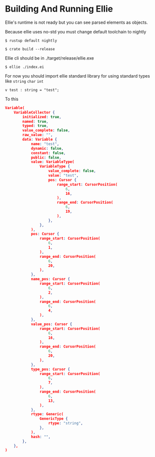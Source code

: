 # Building And Running Ellie

Ellie's runtime is not ready but you can see parsed elements as objects.

Because ellie uses no-std you must change default toolchain to nightly

```shell
$ rustup default nightly
```

```shell
$ crate build --release
```

Ellie cli should be in ./target/release/ellie.exe

```shell
$ ellie ./index.ei
```

For now you should import ellie standard library for using standard types like `string` `char` `int`

```ellie
v test : string = "test";
```

To this

```json
Variable(
    VariableCollector {
        initialized: true,
        named: true,
        typed: true,
        value_complete: false,
        raw_value: "",
        data: Variable {
            name: "test",
            dynamic: false,
            constant: false,
            public: false,
            value: VariableType(
                VariableType {
                    value_complete: false,
                    value: "test",
                    pos: Cursor {
                        range_start: CursorPosition(
                            6,
                            16,
                        ),
                        range_end: CursorPosition(
                            6,
                            19,
                        ),
                    },
                },
            ),
            pos: Cursor {
                range_start: CursorPosition(
                    6,
                    1,
                ),
                range_end: CursorPosition(
                    6,
                    20,
                ),
            },
            name_pos: Cursor {
                range_start: CursorPosition(
                    6,
                    2,
                ),
                range_end: CursorPosition(
                    6,
                    4,
                ),
            },
            value_pos: Cursor {
                range_start: CursorPosition(
                    6,
                    16,
                ),
                range_end: CursorPosition(
                    6,
                    20,
                ),
            },
            type_pos: Cursor {
                range_start: CursorPosition(
                    6,
                    7,
                ),
                range_end: CursorPosition(
                    6,
                    13,
                ),
            },
            rtype: Generic(
                GenericType {
                    rtype: "string",
                },
            ),
            hash: "",
        },
    },
)
```